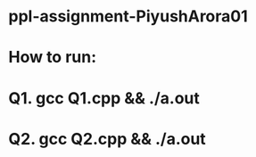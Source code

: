 # ppl-assignment-PiyushArora01
# How to run:
# Q1. gcc Q1.cpp && ./a.out
# Q2. gcc Q2.cpp && ./a.out
